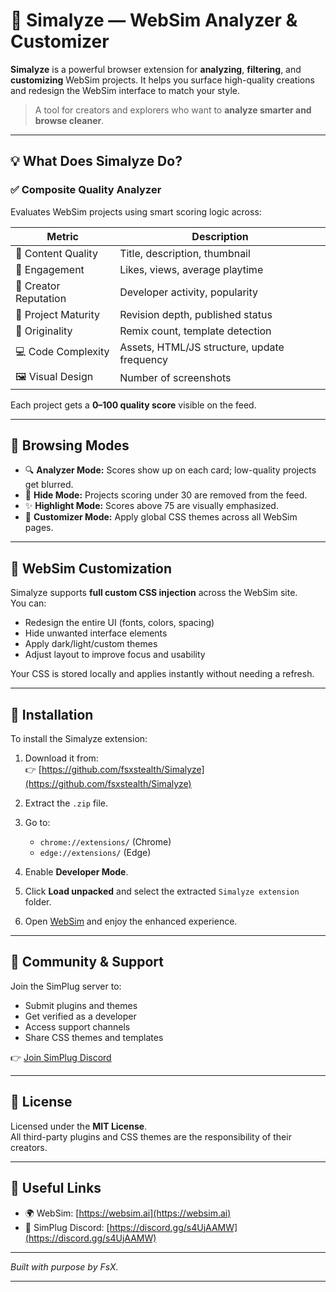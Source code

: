# 🧠 Simalyze — WebSim Analyzer & Customizer

**Simalyze** is a powerful browser extension for **analyzing**, **filtering**, and **customizing** WebSim projects. It helps you surface high-quality creations and redesign the WebSim interface to match your style.

> A tool for creators and explorers who want to **analyze smarter and browse cleaner**.

---

## 💡 What Does Simalyze Do?

### ✅ Composite Quality Analyzer
Evaluates WebSim projects using smart scoring logic across:

| Metric               | Description                                                                 |
|----------------------|-----------------------------------------------------------------------------|
| 📄 Content Quality    | Title, description, thumbnail                                                |
| 💬 Engagement         | Likes, views, average playtime                                               |
| 👤 Creator Reputation | Developer activity, popularity                                               |
| 🧠 Project Maturity   | Revision depth, published status                                             |
| 🌱 Originality        | Remix count, template detection                                              |
| 💻 Code Complexity    | Assets, HTML/JS structure, update frequency                                  |
| 🖼️ Visual Design      | Number of screenshots                                                        |

Each project gets a **0–100 quality score** visible on the feed.

---

## 🧪 Browsing Modes

- 🔍 **Analyzer Mode:** Scores show up on each card; low-quality projects get blurred.
- 🚫 **Hide Mode:** Projects scoring under 30 are removed from the feed.
- ✨ **Highlight Mode:** Scores above 75 are visually emphasized.
- 🎨 **Customizer Mode:** Apply global CSS themes across all WebSim pages.

---

## 🎨 WebSim Customization

Simalyze supports **full custom CSS injection** across the WebSim site.  
You can:

- Redesign the entire UI (fonts, colors, spacing)
- Hide unwanted interface elements
- Apply dark/light/custom themes
- Adjust layout to improve focus and usability

Your CSS is stored locally and applies instantly without needing a refresh.

---

## 🧩 Installation

To install the Simalyze extension:

1. Download it from:  
   👉 [https://github.com/fsxstealth/Simalyze](https://github.com/fsxstealth/Simalyze)

2. Extract the `.zip` file.

3. Go to:  
   - `chrome://extensions/` (Chrome)  
   - `edge://extensions/` (Edge)

4. Enable **Developer Mode**.

5. Click **Load unpacked** and select the extracted `Simalyze extension` folder.

6. Open [WebSim](https://websim.ai) and enjoy the enhanced experience.

---

## 👥 Community & Support

Join the SimPlug server to:

- Submit plugins and themes
- Get verified as a developer
- Access support channels
- Share CSS themes and templates

👉 [Join SimPlug Discord](https://discord.gg/s4UjAAMW)

---

## 🧾 License

Licensed under the **MIT License**.  
All third-party plugins and CSS themes are the responsibility of their creators.

---

## 🔗 Useful Links

- 🌍 WebSim: [https://websim.ai](https://websim.ai)  
- 💬 SimPlug Discord: [https://discord.gg/s4UjAAMW](https://discord.gg/s4UjAAMW)
---

*Built with purpose by FsX.*

---

